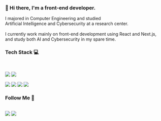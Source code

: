    
### 🌟 Hi there, I'm a front-end developer.
I majored in Computer Engineering and studied <br>
Artificial Intelligence and Cybersecurity at a research center.<br>
<br>
I currently work mainly on front-end development using React and Next.js, <br>
and study both AI and Cybersecurity in my spare time.   
   
  ### Tech Stack 💻   

  <br>
   <p>
      <img src="https://img.shields.io/badge/JavaScript-F7DF1E?style=flat-square&logo=JavaScript&logoColor=white"/>  
      <img src="https://img.shields.io/badge/Python-3776AB?style=flat-square&logo=Python&logoColor=white"/> 
   </p>

   <p>
      <img src="https://img.shields.io/badge/Next.js-000000?style=flat-square&logo=Next.js&logoColor=white"/>  
      <img src="https://img.shields.io/badge/MySQL-4479A1?style=flat-square&logo=MySQL&logoColor=white"/>  
      <img src="https://img.shields.io/badge/React-61DAFB?style=flat-square&logo=React&logoColor=white"/>  
      <img src="https://img.shields.io/badge/Firebase-FFCA28?style=flat-square&logo=Firebase&logoColor=white"/>  
   </p>

   
  ### Follow Me 💫   

  <br>
  <a href="mailto:jihyun.kim.dev@gmail.com">
     <img src="https://img.shields.io/badge/Gmail-EA4335?style=flat-square&logo=Gmail&logoColor=white"/></a>
   <a href="https://jihyun-dev.tistory.com/">
      <img src="https://img.shields.io/badge/Tech Blog-000000?style=flat-square&logo=Tistory&logoColor=white&link=https://jihyun-dev.tistory.com/"/></a>





